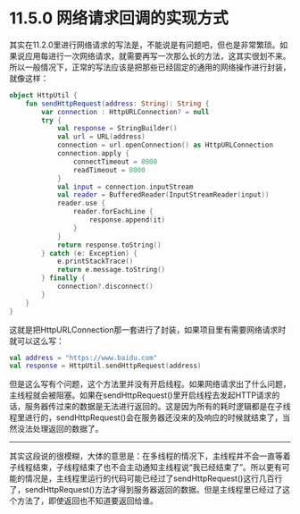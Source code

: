 # 11.5.0 网络请求回调的实现方式

其实在11.2.0里进行网络请求的写法是，不能说是有问题吧，但也是非常繁琐。如果说应用每进行一次网络请求，就需要再写一次那么长的方法，这其实很划不来。所以一般情况下，正常的写法应该是把那些已经固定的通用的网络操作进行封装，就像这样：

```kotlin
object HttpUtil {
    fun sendHttpRequest(address: String): String {
        var connection : HttpURLConnection? = null
        try {
            val response = StringBuilder()
            val url = URL(address)
            connection = url.openConnection() as HttpURLConnection
            connection.apply {
                connectTimeout = 8000
                readTimeout = 8000
            }
            val input = connection.inputStream
            val reader = BufferedReader(InputStreamReader(input))
            reader.use {
                reader.forEachLine {
                    response.append(it)
                }
            }
            return response.toString()
        } catch (e: Exception) {
            e.printStackTrace()
            return e.message.toString()
        } finally {
            connection?.disconnect()
        }
    }
}
```

这就是把HttpURLConnection那一套进行了封装，如果项目里有需要网络请求时就可以这么写：

```kotlin
val address = "https://www.baidu.com"
val response = HttpUtil.sendHttpRequest(address)
```

但是这么写有个问题，这个方法里并没有开启线程。如果网络请求出了什么问题，主线程就会被阻塞。如果在sendHttpRequest()里开启线程去发起HTTP请求的话，服务器传过来的数据是无法进行返回的。这是因为所有的耗时逻辑都是在子线程里进行的，sendHttpRequest()会在服务器还没来的及响应的时候就结束了，当然没法处理返回的数据了。

---

其实这段说的很模糊，大体的意思是：在多线程的情况下，主线程并不会一直等着子线程结束，子线程结束了也不会主动通知主线程说“我已经结束了”。所以更有可能的情况是，主线程里运行的代码可能已经过了sendHttpRequest()这行几百行了，sendHttpRequest()方法才得到服务器返回的数据。但是主线程里已经过了这个方法了，即使返回也不知道要返回给谁。
